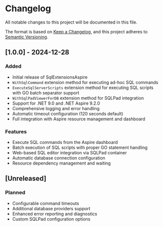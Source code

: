 # Changelog

All notable changes to this project will be documented in this file.

The format is based on [Keep a Changelog](https://keepachangelog.com/en/1.0.0/),
and this project adheres to [Semantic Versioning](https://semver.org/spec/v2.0.0.html).

## [1.0.0] - 2024-12-28

### Added
- Initial release of SqlExtensionsAspire
- `WithSqlCommand` extension method for executing ad-hoc SQL commands
- `ExecuteSqlServerScripts` extension method for executing SQL scripts with GO batch separator support
- `WithSqlPadViewerForDB` extension method for SQLPad integration
- Support for .NET 9.0 and .NET Aspire 9.2.0
- Comprehensive logging and error handling
- Automatic timeout configuration (120 seconds default)
- Full integration with Aspire resource management and dashboard

### Features
- Execute SQL commands from the Aspire dashboard
- Batch execution of SQL scripts with proper GO statement handling
- Web-based SQL editor integration via SQLPad container
- Automatic database connection configuration
- Resource dependency management and waiting

## [Unreleased]

### Planned
- Configurable command timeouts
- Additional database providers support
- Enhanced error reporting and diagnostics
- Custom SQLPad configuration options